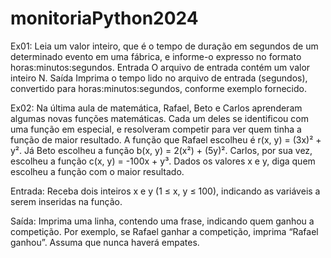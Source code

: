 # monitoriaPython2024
Ex01: Leia um valor inteiro, que é o tempo de duração em segundos de um determinado evento em uma fábrica, e informe-o expresso no formato horas:minutos:segundos.
Entrada
O arquivo de entrada contém um valor inteiro N.
Saída
Imprima o tempo lido no arquivo de entrada (segundos), convertido para horas:minutos:segundos, conforme exemplo fornecido.

Ex02:  Na última aula de matemática, Rafael, Beto e Carlos aprenderam algumas novas funções matemáticas. Cada um deles se identificou com uma função em especial, e resolveram competir para ver quem tinha a função de maior resultado.
A função que Rafael escolheu é r(x, y) = (3x)² + y².
Já Beto escolheu a função b(x, y) = 2(x²) + (5y)².
Carlos, por sua vez, escolheu a função c(x, y) = -100x + y³.
Dados os valores x e y, diga quem escolheu a função com o maior resultado.

Entrada:
Receba dois inteiros x e y (1 ≤ x, y ≤ 100), indicando as variáveis a serem inseridas na função.

Saída:
Imprima uma linha, contendo uma frase, indicando quem ganhou a competição. Por exemplo, se Rafael ganhar a competição, imprima “Rafael ganhou”. Assuma que nunca haverá empates.